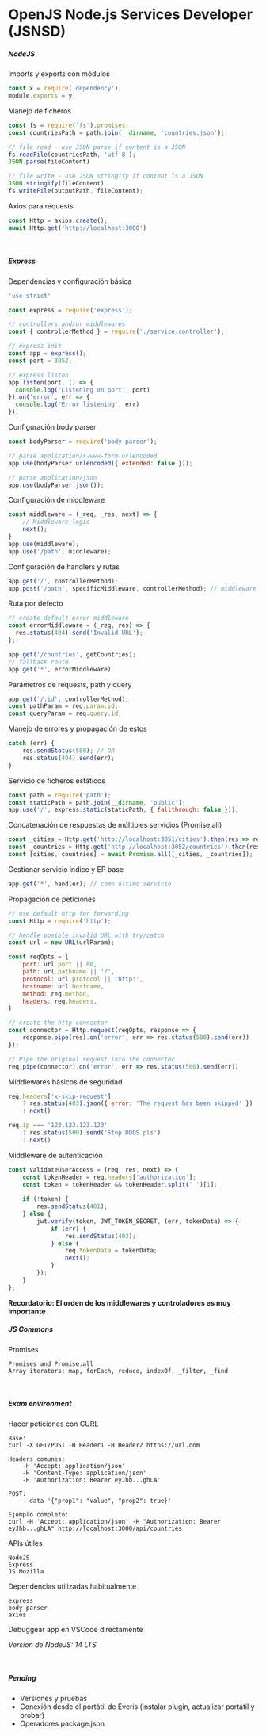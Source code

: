 # OpenJS Node.js Services Developer (JSNSD)

##### NodeJS
Imports y exports con módulos
```js
const x = require('dependency');
module.exports = y;
```

Manejo de ficheros
```js
const fs = require('fs').promises;
const countriesPath = path.join(__dirname, 'countries.json');

// file read - use JSON parse if content is a JSON
fs.readFile(countriesPath, 'utf-8');
JSON.parse(fileContent)

// file write - use JSON stringify if content is a JSON
JSON.stringify(fileContent)
fs.writeFile(outputPath, fileContent);
```	

Axios para requests
```js
const Http = axios.create();
await Http.get('http://localhost:3000')
```
<br>

##### Express
Dependencias y configuración básica
```js
'use strict'

const express = require('express');

// controllers and/or middlewares
const { controllerMethod } = require('./service.controller');

// express init
const app = express();
const port = 3052;

// express listen
app.listen(port, () => {
  console.log('Listening on port', port)
}).on('error', err => {
  console.log('Error listening', err)
});
```

Configuración body parser

```js
const bodyParser = require('body-parser');

// parse application/x-www-form-urlencoded
app.use(bodyParser.urlencoded({ extended: false }));

// parse application/json
app.use(bodyParser.json());
```

Configuración de middleware
```js
const middleware = (_req, _res, next) => {
	// Middleware logic
	next();
}
app.use(middleware);
app.use('/path', middleware);
```

Configuración de handlers y rutas
```js
app.get('/', controllerMethod);
app.post('/path', specificMiddleware, controllerMethod); // middleware being optional
```

Ruta por defecto
```js
// create default error middleware
const errorMiddleware = (_req, res) => {
  res.status(404).send('Invalid URL');
};

app.get('/countries', getCountries);
// fallback route
app.get('*', errorMiddleware)
```


Parámetros de requests, path y query
```js
app.get('/:id', controllerMethod);
const pathParam = req.param.id;
const queryParam = req.query.id;
```

Manejo de errores y propagación de estos
```js
catch (err) {
	res.sendStatus(500); // OR
  	res.status(404).send(err);
}
```

Servicio de ficheros estáticos
```js
const path = require('path');
const staticPath = path.join(__dirname, 'public');
app.use('/', express.static(staticPath, { fallthrough: false }));
```

Concatenación de respuestas de múltiples servicios (Promise.all)
```js
const _cities = Http.get('http://localhost:3051/cities').then(res => res.data);
const _countries = Http.get('http://localhost:3052/countries').then(res => res.data);
const [cities, countries] = await Promise.all([_cities, _countries]);
```

Gestionar servicio índice y EP base
```js
app.get('*', handler); // como último servicio
```

Propagación de peticiones
```js
// use default http for forwarding
const Http = require('http');

// handle posible invalid URL with try/catch
const url = new URL(urlParam);

const reqOpts = {
    port: url.port || 80,
    path: url.pathname || '/',
    protocol: url.protocol || 'http:',
    hostname: url.hostname,
    method: req.method,
    headers: req.headers,
}

// create the http connector
const connector = Http.request(reqOpts, response => {
    response.pipe(res).on('error', err => res.status(500).send(err))
});

// Pipe the original request into the connector
req.pipe(connector).on('error', err => res.status(500).send(err))
```

Middlewares básicos de seguridad
```js
req.headers['x-skip-request']
	? res.status(403).json({ error: 'The request has been skipped' })
	: next()

req.ip === '123.123.123.123'
    ? res.status(500).send('Stop DDOS pls')
    : next()
```

Middleware de autenticación
```js
const validateUserAccess = (req, res, next) => {
	const tokenHeader = req.headers['authorization'];
	const token = tokenHeader && tokenHeader.split(' ')[1];
	
	if (!token) {
		res.sendStatus(401);
	} else {
		jwt.verify(token, JWT_TOKEN_SECRET, (err, tokenData) => {
			if (err) {
				res.sendStatus(403);
			} else {
				req.tokenData = tokenData;
				next();
			}
		});
	}
};
```


**Recordatorio: El orden de los middlewares y controladores es muy importante**
<br>

##### JS Commons
Promises
```
Promises and Promise.all
Array iterators: map, forEach, reduce, indexOf, _filter, _find
```
<br>

##### Exam environment
Hacer peticiones con CURL
```
Base:
curl -X GET/POST -H Header1 -H Header2 https://url.com

Headers comunes:
	-H 'Accept: application/json'
	-H 'Content-Type: application/json'
	-H 'Authorization: Bearer eyJhb...ghLA'

POST:
	--data '{"prop1": "value", "prop2": true}'

Ejemplo completo:
curl -H 'Accept: application/json' -H "Authorization: Bearer eyJhb...ghLA" http://localhost:3000/api/countries
```

APIs útiles
```
NodeJS
Express
JS Mozilla
```

Dependencias utilizadas habitualmente
```
express
body-parser
axios
```

Debuggear app en VSCode directamente

_Version de NodeJS: 14 LTS_

<br>

##### Pending
- Versiones y pruebas
- Conexión desde el portátil de Everis (instalar plugin, actualizar portátil y probar)
- Operadores package.json